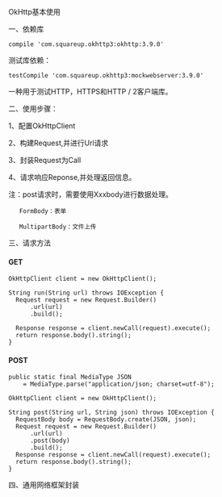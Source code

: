 OkHttp基本使用

一、依赖库

```
compile 'com.squareup.okhttp3:okhttp:3.9.0'
```

测试库依赖：

```
testCompile 'com.squareup.okhttp3:mockwebserver:3.9.0'
```

一种用于测试HTTP，HTTPS和HTTP / 2客户端库。

二、使用步骤：

1、配置OkHttpClient

2、构建Request,并进行Url请求

3、封装Request为Call

4、请求响应Reponse,并处理返回信息。

注：post请求时，需要使用Xxxbody进行数据处理。

```
   FormBody：表单

   MultipartBody：文件上传
```

三、请求方法

#### GET

```
OkHttpClient client = new OkHttpClient();

String run(String url) throws IOException {
  Request request = new Request.Builder()
      .url(url)
      .build();

  Response response = client.newCall(request).execute();
  return response.body().string();
}
```

#### POST

```
public static final MediaType JSON
    = MediaType.parse("application/json; charset=utf-8");

OkHttpClient client = new OkHttpClient();

String post(String url, String json) throws IOException {
  RequestBody body = RequestBody.create(JSON, json);
  Request request = new Request.Builder()
      .url(url)
      .post(body)
      .build();
  Response response = client.newCall(request).execute();
  return response.body().string();
}
```

四、通用网络框架封装

